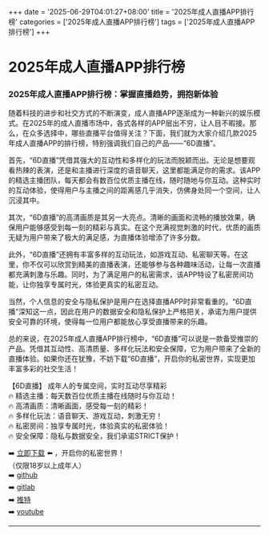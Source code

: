 +++
date = '2025-06-29T04:01:27+08:00'
title = '2025年成人直播APP排行榜'
categories = ['2025年成人直播APP排行榜']
tags = ['2025年成人直播APP排行榜']
+++

# 2025年成人直播APP排行榜

### 2025年成人直播APP排行榜：掌握直播趋势，拥抱新体验

随着科技的进步和社交方式的不断演变，成人直播APP逐渐成为一种新兴的娱乐模式。在2025年的成人直播市场中，各式各样的APP层出不穷，让人目不暇接。那么，在众多选择中，哪些直播平台值得关注？下面，我们就为大家介绍几款2025年成人直播APP的排行榜，特别强调我们自己的产品——“6D直播”。

首先，“6D直播”凭借其强大的互动性和多样化的玩法而脱颖而出。无论是想要观看热辣的表演，还是和主播进行深度的语音聊天，这里都能满足你的需求。该APP的精选主播团队，每天都会有数百位优质主播在线，随时随地与你互动。这种实时的互动体验，使得用户与主播之间的距离感几乎消失，仿佛身处同一个空间，让人沉浸其中。

其次，“6D直播”的高清画质是其另一大亮点。清晰的画面和流畅的播放效果，确保用户能够感受到每一刻的精彩与真实。在这个充满视觉刺激的时代，优质的画质无疑为用户带来了极大的满足感，为直播体验增添了许多分数。

此外，“6D直播”还拥有丰富多样的互动玩法，如游戏互动、私密聊天等。在这里，你不仅可以欣赏到精美的直播表演，还能够参与各种趣味活动，让每一次直播都充满刺激与乐趣。同时，为了满足用户的私密需求，该APP特设了私密房间功能，让你独享专属时光，体验更真实的私密互动。

当然，个人信息的安全与隐私保护是用户在选择直播APP时非常看重的。“6D直播”深知这一点，因此在用户的数据安全和隐私保护上严格把关，承诺为用户提供安全可靠的环境，使得每一位用户都能放心享受直播带来的乐趣。

总的来说，在2025年成人直播APP排行榜中，“6D直播”可以说是一款备受推崇的产品。凭借其互动性、高清质量、多样化玩法和安全保障，它为用户带来了全新的直播体验。如果你还在犹豫，不妨下载“6D直播”，开启你的私密世界，实现更加丰富多彩的社交生活！

【6D直播】
成年人的专属空间，实时互动尽享精彩  
🔥 精选主播：每天数百位优质主播在线随时与你互动！  
🔥 高清画质：清晰画面，感受每一刻的精彩！  
🔥 多样化玩法：语音聊天、游戏互动，刺激无穷！  
🔥 私密房间：独享专属时光，体验真实的私密体验！  
🔥 安全保障：隐私与数据安全，我们承诺STRICT保护！  

➡️ [立即下载](https://down123.s3.ap-east-1.amazonaws.com/down/down.html?channelCode=blog) ⬅️ ，开启你的私密世界！  
（仅限18岁以上成年人）  
➡️ [github](https://aldult-live.github.io/)  
➡️ [gitlab](https://seo-09598d.gitlab.io/)  
➡️ [推特](https://x.com/wegame33)  
➡️ [youtube](https://www.youtube.com/@6Dlive)  

---
